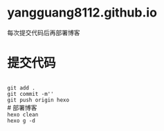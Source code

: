 # yangguang8112.github.io
每次提交代码后再部署博客

# 提交代码
<code>
git add .
git commit -m''
git push origin hexo
</code>
# 部署博客
<code>
hexo clean
hexo g -d
</code>
